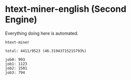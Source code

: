 # htext-miner-english (Second Engine)

Everything doing here is automated.

```
htext-miner

total: 4411/9523 (46.31943715215793%)

job0: 993
job1: 1123
job2: 1501
job3: 794
```